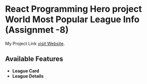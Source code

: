 # React Programming Hero project World Most Popular League Info (Assignmet -8)

My Project Link [visit Website](https://github.com/facebook/create-react-app).

## Available Features
  

- **League Card**
- **League Details**

